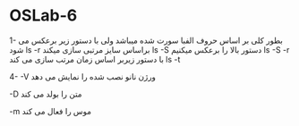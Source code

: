 # OSLab-6
1-
بطور کلی بر اساس حروف الفبا سورت شده میباشد ولی با دستور زیر برعکس می شود
ls -r
براساس سایز مرتبی سازی میکند
ls -S
دستور بالا را برعکس میکنیم
ls -S -r
با دستور زیربر اساس زمان مرتب سازی می کند
ls -t


4-
-V 
ورژن نانو نصب شده را نمایش می دهد

-D
متن را بولد می کند

-m
موس را فعال می کند
